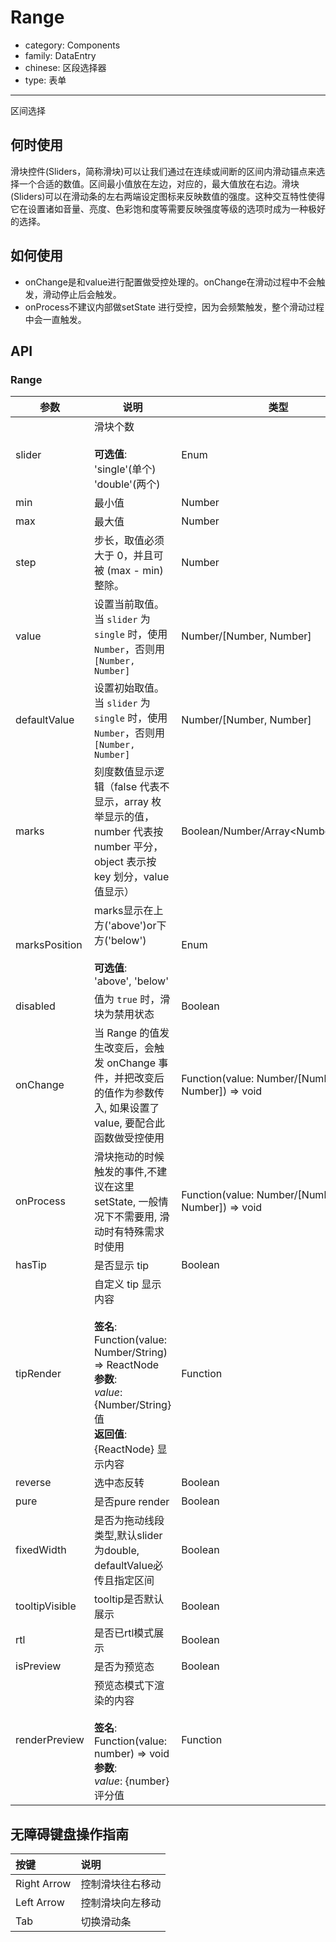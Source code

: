 # Range

-   category: Components
-   family: DataEntry
-   chinese: 区段选择器
-   type: 表单

---

区间选择

## 何时使用

滑块控件(Sliders，简称滑块)可以让我们通过在连续或间断的区间内滑动锚点来选择一个合适的数值。区间最小值放在左边，对应的，最大值放在右边。滑块(Sliders)可以在滑动条的左右两端设定图标来反映数值的强度。这种交互特性使得它在设置诸如音量、亮度、色彩饱和度等需要反映强度等级的选项时成为一种极好的选择。

## 如何使用

-   onChange是和value进行配置做受控处理的。onChange在滑动过程中不会触发，滑动停止后会触发。
-   onProcess不建议内部做setState 进行受控，因为会频繁触发，整个滑动过程中会一直触发。

## API

### Range

| 参数             | 说明                                                                                                                                                                               | 类型                                     | 默认值            |
| -------------- | -------------------------------------------------------------------------------------------------------------------------------------------------------------------------------- | -------------------------------------- | -------------- |
| slider         | 滑块个数<br/><br/>**可选值**:<br/>'single'(单个)<br/>'double'(两个)                                                                                                                         | Enum                                   | 'single'       |
| min            | 最小值                                                                                                                                                                              | Number                                 | 0              |
| max            | 最大值                                                                                                                                                                              | Number                                 | 100            |
| step           | 步长，取值必须大于 0，并且可被 (max - min) 整除。                                                                                                                                                 | Number                                 | 1              |
| value          | 设置当前取值。当 `slider` 为 `single` 时，使用 `Number`，否则用 `[Number, Number]`                                                                                                                | Number/[Number, Number]                | -              |
| defaultValue   | 设置初始取值。当 `slider` 为 `single` 时，使用 `Number`，否则用 `[Number, Number]`                                                                                                                | Number/[Number, Number]                | -              |
| marks          | 刻度数值显示逻辑（false 代表不显示，array 枚举显示的值，number 代表按 number 平分，object 表示按 key 划分，value 值显示）                                                                                              | Boolean/Number/Array&lt;Number>/Object | false          |
| marksPosition  | marks显示在上方('above')or下方('below')<br/><br/>**可选值**:<br/>'above', 'below'                                                                                                          | Enum                                   | 'above'        |
| disabled       | 值为 `true` 时，滑块为禁用状态                                                                                                                                                              | Boolean                                | false          |
| onChange       | 当 Range 的值发生改变后，会触发 onChange 事件，并把改变后的值作为参数传入, 如果设置了value, 要配合此函数做受控使用 | Function(value: Number/[Number, Number]) => void                               | func.noop      |
| onProcess      | 滑块拖动的时候触发的事件,不建议在这里setState, 一般情况下不需要用, 滑动时有特殊需求时使用          | Function(value: Number/[Number, Number]) => void                               | func.noop      |
| hasTip         | 是否显示 tip                                                                                                                                                                         | Boolean                                | true           |
| tipRender      | 自定义 tip 显示内容<br/><br/>**签名**:<br/>Function(value: Number/String) => ReactNode<br/>**参数**:<br/>_value_: {Number/String} 值<br/>**返回值**:<br/>{ReactNode} 显示内容<br/>                  | Function                               | value => value |
| reverse        | 选中态反转                                                                                                                                                                            | Boolean                                | false          |
| pure           | 是否pure render                                                                                                                                                                    | Boolean                                | false          |
| fixedWidth     | 是否为拖动线段类型,默认slider为double, defaultValue必传且指定区间                                                                                                                                   | Boolean                                | false          |
| tooltipVisible | tooltip是否默认展示                                                                                                                                                                    | Boolean                                | false          |
| rtl            | 是否已rtl模式展示                                                                                                                                                                       | Boolean                                | false          |
| isPreview      | 是否为预览态                                                                                                                                                                           | Boolean                                | false          |
| renderPreview  | 预览态模式下渲染的内容<br/><br/>**签名**:<br/>Function(value: number) => void<br/>**参数**:<br/>_value_: {number} 评分值                                                                           | Function                               | -              |

## 无障碍键盘操作指南

| 按键          | 说明       |
| :---------- | :------- |
| Right Arrow | 控制滑块往右移动 |
| Left Arrow  | 控制滑块向左移动 |
| Tab         | 切换滑动条    |
